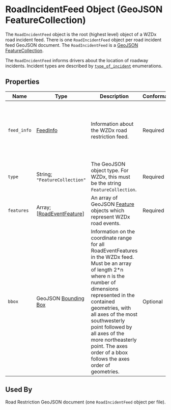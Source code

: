 # RoadIncidentFeed Object (GeoJSON FeatureCollection)
The `RoadIncidentFeed` object is the root (highest level) object of a WZDx road incident feed. There is one `RoadIncidentFeed` object per road incident feed GeoJSON document. The `RoadIncidentFeed` is a [GeoJSON FeatureCollection](https://tools.ietf.org/html/rfc7946#section-3.3).

The `RoadIncidentFeed` informs drivers about the location of roadway incidents. Incident types are described by [`type_of_incident`](/spec-content/enumerated-types/event_enumerations.md) enumerations.

## Properties
Name | Type | Description | Conformance | Notes
--- | --- | --- | --- | ---
`feed_info` | [FeedInfo](/spec-content/objects/FeedInfo.md) | Information about the WZDx road restriction feed. | Required | This is a WZDx-specific [foreign member](https://tools.ietf.org/html/rfc7946#section-6.1) and is not part of the GeoJSON specification.
`type` | String; `"FeatureCollection"` | The GeoJSON object type. For WZDx, this must be the string `FeatureCollection`. | Required | This is a GeoJSON property.
`features` | Array; \[[RoadEventFeature](/spec-content/objects/RoadEventFeature.md)\] | An array of GeoJSON [Feature](https://tools.ietf.org/html/rfc7946#section-3.2) objects which represent WZDx road events. | Required |
`bbox` | GeoJSON [Bounding Box](https://tools.ietf.org/html/rfc7946#section-5) | Information on the coordinate range for all RoadEventFeatures in the WZDx feed. Must be an array of length 2*n where n is the number of dimensions represented in the contained geometries, with all axes of the most southwesterly point followed by all axes of the more northeasterly point.  The axes order of a bbox follows the axes order of geometries. | Optional | This is a GeoJSON property.

## Used By
Road Restriction GeoJSON document (one `RoadIncidentFeed` object per file).
